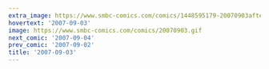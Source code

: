 ```yaml
---
extra_image: https://www.smbc-comics.com/comics/1448595179-20070903after.png
hovertext: '2007-09-03'
image: https://www.smbc-comics.com/comics/20070903.gif
next_comic: '2007-09-04'
prev_comic: '2007-09-02'
title: '2007-09-03'
---
```


